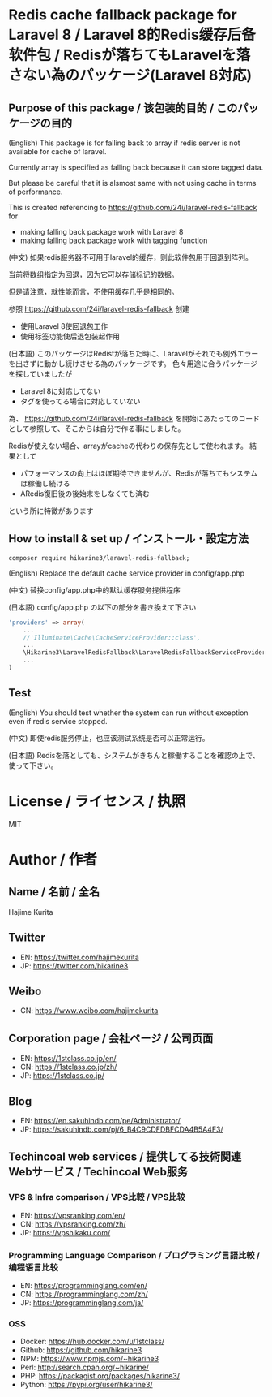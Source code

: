 # Redis cache fallback package for Laravel 8 / Laravel 8的Redis缓存后备软件包 / Redisが落ちてもLaravelを落さない為のパッケージ(Laravel 8対応)

## Purpose of this package / 该包装的目的 / このパッケージの目的
(English) This package is for falling back to array if redis server is not available for cache of laravel.

Currently array is specified as falling back because it can store tagged data.

But please be careful that it is alsmost same with not using cache in terms of performance.

This is created referencing to https://github.com/24i/laravel-redis-fallback for 

- making falling back package work with Laravel 8
- making falling back package work with tagging function

(中文) 如果redis服务器不可用于laravel的缓存，则此软件包用于回退到阵列。

当前将数组指定为回退，因为它可以存储标记的数据。

但是请注意，就性能而言，不使用缓存几乎是相同的。

参照 https://github.com/24i/laravel-redis-fallback 创建

- 使用Laravel 8使回退包工作
- 使用标签功能使后退包装起作用

(日本語) このパッケージはRedistが落ちた時に、Laravelがそれでも例外エラーを出さずに動かし続けさせる為のパッケージです。
色々用途に合うパッケージを探していましたが

- Laravel 8に対応してない
- タグを使ってる場合に対応していない

為、
https://github.com/24i/laravel-redis-fallback
を開始にあたってのコードとして参照して、そこからは自分で作る事にしました。

Redisが使えない場合、arrayがcacheの代わりの保存先として使われます。
結果として

- パフォーマンスの向上はほぼ期待できませんが、Redisが落ちてもシステムは稼働し続ける
- ARedis復旧後の後始末をしなくても済む

という所に特徴があります

## How to install & set up / インストール・設定方法
```
composer require hikarine3/laravel-redis-fallback;
```

(English) Replace the default cache service provider in config/app.php

(中文) 替换config/app.php中的默认缓存服务提供程序

(日本語) config/app.php の以下の部分を書き換えて下さい

```php
'providers' => array(
	...
	//'Illuminate\Cache\CacheServiceProvider::class',
	...
	\Hikarine3\LaravelRedisFallback\LaravelRedisFallbackServiceProvider::class
	...
)
```

## Test

(English) You should test whether the system can run without exception even if redis service stopped.

(中文) 即使redis服务停止，也应该测试系统是否可以正常运行。

(日本語) Redisを落としても、システムがきちんと稼働することを確認の上で、使って下さい。

# License / ライセンス / 执照

MIT

# Author / 作者

## Name / 名前 / 全名
Hajime Kurita

## Twitter
- EN: https://twitter.com/hajimekurita
- JP: https://twitter.com/hikarine3

## Weibo
- CN: https://www.weibo.com/hajimekurita

## Corporation page / 会社ページ / 公司页面
- EN: https://1stclass.co.jp/en/
- CN: https://1stclass.co.jp/zh/
- JP: https://1stclass.co.jp/

## Blog
- EN: https://en.sakuhindb.com/pe/Administrator/
- JP: https://sakuhindb.com/pj/6_B4C9CDFDBFCDA4B5A4F3/

## Techincoal web services / 提供してる技術関連Webサービス / Techincoal Web服务
### VPS & Infra comparison / VPS比較 / VPS比较
- EN: https://vpsranking.com/en/
- CN: https://vpsranking.com/zh/
- JP: https://vpshikaku.com/

### Programming Language Comparison / プログラミング言語比較 / 编程语言比较
- EN: https://programminglang.com/en/
- CN: https://programminglang.com/zh/
- JP: https://programminglang.com/ja/

### OSS
- Docker: https://hub.docker.com/u/1stclass/
- Github: https://github.com/hikarine3
- NPM: https://www.npmjs.com/~hikarine3
- Perl: http://search.cpan.org/~hikarine/
- PHP: https://packagist.org/packages/hikarine3/
- Python: https://pypi.org/user/hikarine3/
